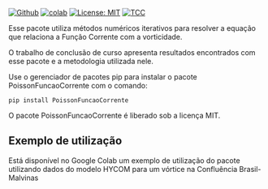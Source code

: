 [![Github](https://img.shields.io/badge/GitHub-100000?style=for-the-badge&logo=github&logoColor=white)](https://github.com/LSalimene/PoissonFuncaoCorrente) [![colab](https://img.shields.io/badge/Colab-F9AB00?style=for-the-badge&logo=googlecolab&color=525252)](https://colab.research.google.com/drive/1aKwpPa5s5m_UGB6XSI8iUpK37SoSeyBt?usp=sharing) [![License: MIT](https://img.shields.io/badge/License-MIT-yellow.svg)](https://opensource.org/licenses/MIT) [![TCC](https://img.shields.io/badge/Trabalho%20de%20Conclus%C3%A3o%20de%20Curso-TCC-yellow)](http://argo.furg.br/?RG001495689) 

Esse pacote utiliza métodos numéricos iterativos para resolver a equação que relaciona a Função Corrente com a vorticidade. 

O trabalho de conclusão de curso apresenta resultados encontrados com esse pacote e a metodologia utilizada nele.

Use o gerenciador de pacotes pip para instalar o pacote PoissonFuncaoCorrente com o comando:
```
pip install PoissonFuncaoCorrente
```
O pacote PoissonFuncaoCorrente é liberado sob a licença MIT.

## Exemplo de utilização
Está disponível no Google Colab um exemplo de utilização do pacote utilizando dados do modelo HYCOM para um vórtice na Confluência Brasil-Malvinas

